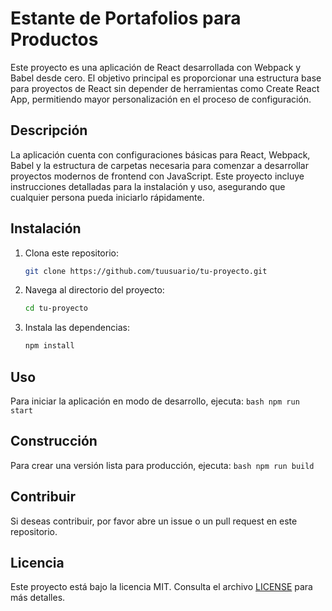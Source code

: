 # Estante de Portafolios para Productos

Este proyecto es una aplicación de React desarrollada con Webpack y Babel desde cero. El objetivo principal es proporcionar una estructura base para proyectos de React sin depender de herramientas como Create React App, permitiendo mayor personalización en el proceso de configuración.

## Descripción

La aplicación cuenta con configuraciones básicas para React, Webpack, Babel y la estructura de carpetas necesaria para comenzar a desarrollar proyectos modernos de frontend con JavaScript. Este proyecto incluye instrucciones detalladas para la instalación y uso, asegurando que cualquier persona pueda iniciarlo rápidamente.

## Instalación

1. Clona este repositorio:

   ```bash
   git clone https://github.com/tuusuario/tu-proyecto.git
   ```

2. Navega al directorio del proyecto:

   ```bash
   cd tu-proyecto
   ```

3. Instala las dependencias:
   ```bash
   npm install
   ```

## Uso

Para iniciar la aplicación en modo de desarrollo, ejecuta:
`bash
    npm run start
    `

## Construcción

Para crear una versión lista para producción, ejecuta:
`bash
    npm run build
    `

## Contribuir

Si deseas contribuir, por favor abre un issue o un pull request en este repositorio.

## Licencia

Este proyecto está bajo la licencia MIT. Consulta el archivo [LICENSE](LICENSE) para más detalles.
